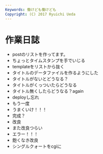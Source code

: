 ```yaml
---
Keywords: 働けども働けども
Copyright: (C) 2017 Ryuichi Ueda
---
```


# 作業日誌

* postのリストを作ってます。
* ちょっとタイムスタンプを手でいじる
* templateをリストから抜く
* タイトルのデータファイルを作るようにした
* タイトルがないとどうなる？
* タイトルがくっついたらどうなる
* タイトル無くしたらどうなる？again
* deployし忘れ
* もう一度
* うまくいけ！！！
* 完成？
* 改良
* また改良つらい
* エラー！！！
* 飽くなき改良
* シングルクォートをcgiに
